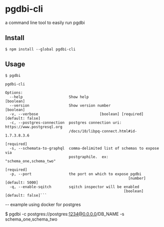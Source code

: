 
# pgdbi-cli

a command line tool to easily run pgdbi


## Install

```
$ npm install --global pgdbi-cli
```

## Usage
```
$ pgdbi

pgdbi-cli

Options:
  --help                     Show help                                 [boolean]
  --version                  Show version number                       [boolean]
  -v, --verbose                            [boolean] [required] [default: false]
  -c, --postgres-connection  postgres connection uri: https://www.postgresql.org
                             /docs/10/libpq-connect.html#id-1.7.3.8.3.6
                                                                      [required]
  -s, --schemata-to-graphql  comma-delimited list of schemas to expose via
                             postgraphile.  ex: "schema_one,schema_two"
                                                                      [required]
  -p, --port                 the port on which to expose pgdbi
                                                        [number] [default: 5000]
  -q, --enable-sqitch        sqitch inspector will be enabled
                                                      [boolean] [default: false]```
```
-- example using docker for postgres

$ pgdbi -c postgres://postgres:1234@0.0.0.0/DB_NAME -s schema_one,schema_two
```